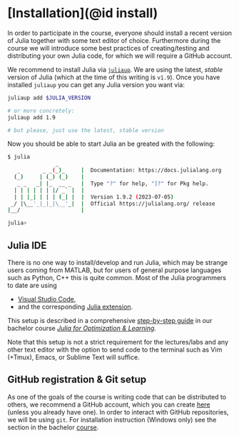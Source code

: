 # [Installation](@id install)

In order to participate in the course, everyone should install a recent version of Julia together
with some text editor of choice. Furthermore during the course we will introduce some best practices
of creating/testing and distributing your own Julia code, for which we will require a GitHub
account.

We recommend to install Julia via [`juliaup`](https://github.com/JuliaLang/juliaup). We are using
the latest, *stable* version of Julia (which at the time of this writing is `v1.9`). Once you have
installed `juliaup` you can get any Julia version you want via:

```bash
juliaup add $JULIA_VERSION

# or more concretely:
juliaup add 1.9

# but please, just use the latest, stable version
```

Now you should be able to start Julia an be greated with the following:
```bash
$ julia
               _
   _       _ _(_)_     |  Documentation: https://docs.julialang.org
  (_)     | (_) (_)    |
   _ _   _| |_  __ _   |  Type "?" for help, "]?" for Pkg help.
  | | | | | | |/ _` |  |
  | | |_| | | | (_| |  |  Version 1.9.2 (2023-07-05)
 _/ |\__'_|_|_|\__'_|  |  Official https://julialang.org/ release
|__/                   |

julia>
```


## Julia IDE

There is no one way to install/develop and run Julia, which may be strange users coming from MATLAB,
but for users of general purpose languages such as Python, C++ this is quite common. Most of the
Julia programmers to date are using

- [Visual Studio Code](https://code.visualstudio.com/),
- and the corresponding [Julia extension](https://www.julia-vscode.org/).

This setup is described in a comprehensive [step-by-step
guide](https://juliateachingctu.github.io/Julia-for-Optimization-and-Learning/stable/installation/vscode/)
in our bachelor course [*Julia for Optimization &
Learning*](https://juliateachingctu.github.io/Julia-for-Optimization-and-Learning/stable/).

Note that this setup is not a strict requirement for the lectures/labs and any other text editor
with the option to send code to the terminal such as Vim (+Tmux), Emacs, or Sublime Text will
suffice.

## GitHub registration & Git setup

As one of the goals of the course is writing code that can be distributed to others, we recommend a
GitHub account, which you can create [here](https://github.com/) (unless you already have one). In
order to interact with GitHub repositories, we will be using `git`. For installation
instruction (Windows only) see the section in the bachelor
[course](https://juliateachingctu.github.io/Julia-for-Optimization-and-Learning/dev/installation/git/).
